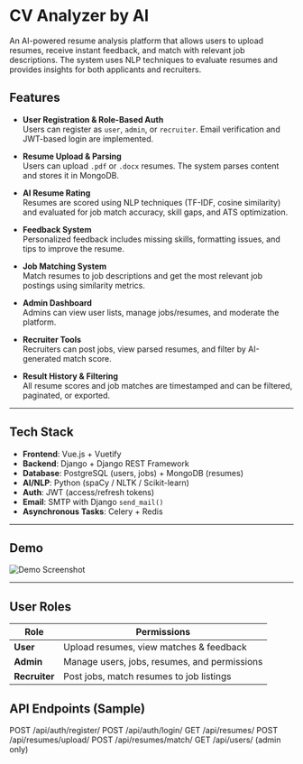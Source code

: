 #  CV Analyzer by AI

An AI-powered resume analysis platform that allows users to upload resumes, receive instant feedback, and match with relevant job descriptions. The system uses NLP techniques to evaluate resumes and provides insights for both applicants and recruiters.

## Features

-  **User Registration & Role-Based Auth**  
  Users can register as `user`, `admin`, or `recruiter`. Email verification and JWT-based login are implemented.

- **Resume Upload & Parsing**  
  Users can upload `.pdf` or `.docx` resumes. The system parses content and stores it in MongoDB.

- **AI Resume Rating**  
  Resumes are scored using NLP techniques (TF-IDF, cosine similarity) and evaluated for job match accuracy, skill gaps, and ATS optimization.

- **Feedback System**  
  Personalized feedback includes missing skills, formatting issues, and tips to improve the resume.

- **Job Matching System**  
  Match resumes to job descriptions and get the most relevant job postings using similarity metrics.

- **Admin Dashboard**  
  Admins can view user lists, manage jobs/resumes, and moderate the platform.

- **Recruiter Tools**  
  Recruiters can post jobs, view parsed resumes, and filter by AI-generated match score.

- **Result History & Filtering**  
  All resume scores and job matches are timestamped and can be filtered, paginated, or exported.

---

## Tech Stack

- **Frontend**: Vue.js + Vuetify  
- **Backend**: Django + Django REST Framework  
- **Database**: PostgreSQL (users, jobs) + MongoDB (resumes)  
- **AI/NLP**: Python (spaCy / NLTK / Scikit-learn)  
- **Auth**: JWT (access/refresh tokens)  
- **Email**: SMTP with Django `send_mail()`  
- **Asynchronous Tasks**: Celery + Redis

---

## Demo

![Demo Screenshot](https://drive.google.com/drive/folders/1FOAoXyIb1E5AgqryZereaACMHwtpbd3D?usp=sharing)


---

## User Roles

| Role          | Permissions                                  |
|---------------|----------------------------------------------|
| **User**      | Upload resumes, view matches & feedback      |
| **Admin**     | Manage users, jobs, resumes, and permissions |
| **Recruiter** | Post jobs, match resumes to job listings     |


## API Endpoints (Sample)

POST /api/auth/register/
POST /api/auth/login/
GET /api/resumes/
POST /api/resumes/upload/
POST /api/resumes/match/
GET /api/users/ (admin only)

